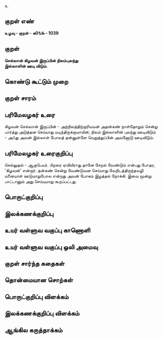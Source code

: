 உ

## குறள் எண் 

**உழவு - குறள் - க0௩௯ - 1039**
 
## குறள் 

**செல்லான் கிழவன் இருப்பின் நிலம்புலந்து  
இல்லாளின் ஊடி விடும்.**

## கொண்டு கூட்டும் முறை


## குறள் சாரம் 


## பரிமேலழகர் உரை

கிழவன் செல்லான் இருப்பின் - அந்நிலத்திற்குரியவன் அதன்கண் நாள்தோறும் சென்று பார்த்து அடுத்தன செய்யாது மடிந்திருக்குமாயின்; நிலம் இல்லாளின் புலந்து ஊடிவிடும் - அஃது அவன் இல்லாள் போலத் தன்னுள்ளே வெறுத்துப்பின் அவனோடு ஊடிவிடும்.

## பரிமேலழகர் உரைகுறிப்பு   

செல்லுதல் - ஆகுபெயர். பிறரை ஏவியிராது தானே சேறல் வேண்டும் என்பது போதர, 'கிழவன்' என்றார். தன்கண் சென்று வேண்டுவன செய்யாது வேறிடத்திருந்தவழி மனையாள் ஊடுமாறுபோல என்றது அவன் போகம் இழத்தல் நோக்கி. இவை மூன்று பாட்டானும் அது செய்யுமாறு கூறப்பட்டது.

## பொருட்குறிப்பு 


## இலக்கணக்குறிப்பு  


## உயர் வள்ளுவ வகுப்பு காணொளி


## உயர் வள்ளுவ வகுப்பு ஒலி அமைவு 

 
## குறள் சார்ந்த கதைகள் 


## தொன்மையான சொற்கள்


## பொருட்குறிப்பு விளக்கம்


## இலக்கணக்குறிப்பு விளக்கம்


## ஆங்கில கருத்தாக்கம் 


